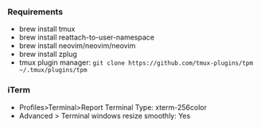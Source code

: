 ### Requirements
- brew install tmux
- brew install reattach-to-user-namespace
- brew install neovim/neovim/neovim
- brew install zplug
- tmux plugin manager: `git clone https://github.com/tmux-plugins/tpm ~/.tmux/plugins/tpm`

### iTerm
- Profiles>Terminal>Report Terminal Type: xterm-256color
- Advanced > Terminal windows resize smoothly: Yes
